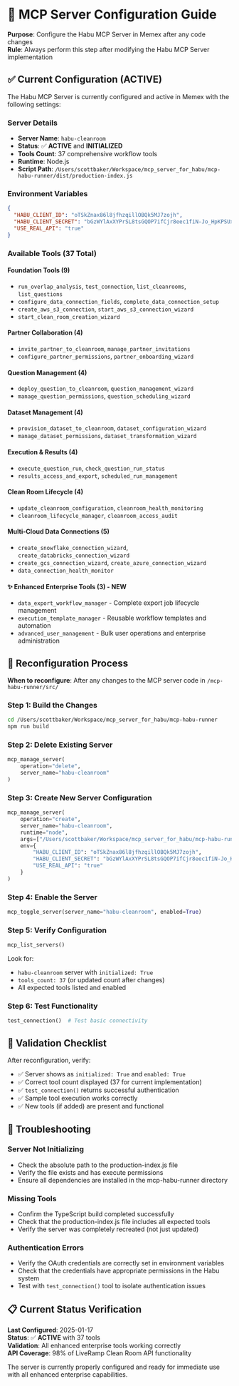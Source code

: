 # 🔧 MCP Server Configuration Guide

**Purpose**: Configure the Habu MCP Server in Memex after any code changes  
**Rule**: Always perform this step after modifying the Habu MCP Server implementation  

## ✅ Current Configuration (ACTIVE)

The Habu MCP Server is currently configured and active in Memex with the following settings:

### Server Details
- **Server Name**: `habu-cleanroom`
- **Status**: ✅ **ACTIVE** and **INITIALIZED**
- **Tools Count**: 37 comprehensive workflow tools
- **Runtime**: Node.js
- **Script Path**: `/Users/scottbaker/Workspace/mcp_server_for_habu/mcp-habu-runner/dist/production-index.js`

### Environment Variables
```json
{
  "HABU_CLIENT_ID": "oTSkZnax86l8jfhzqillOBQk5MJ7zojh",
  "HABU_CLIENT_SECRET": "bGzWYlAxXYPrSL8tsGQOP7ifCjr8eec1fiN-Jo_HpKPSUxeFSxfjIHq032c08SKC",
  "USE_REAL_API": "true"
}
```

### Available Tools (37 Total)
#### Foundation Tools (9)
- `run_overlap_analysis`, `test_connection`, `list_cleanrooms`, `list_questions`
- `configure_data_connection_fields`, `complete_data_connection_setup`
- `create_aws_s3_connection`, `start_aws_s3_connection_wizard`
- `start_clean_room_creation_wizard`

#### Partner Collaboration (4)
- `invite_partner_to_cleanroom`, `manage_partner_invitations`
- `configure_partner_permissions`, `partner_onboarding_wizard`

#### Question Management (4)
- `deploy_question_to_cleanroom`, `question_management_wizard`
- `manage_question_permissions`, `question_scheduling_wizard`

#### Dataset Management (4)
- `provision_dataset_to_cleanroom`, `dataset_configuration_wizard`
- `manage_dataset_permissions`, `dataset_transformation_wizard`

#### Execution & Results (4)
- `execute_question_run`, `check_question_run_status`
- `results_access_and_export`, `scheduled_run_management`

#### Clean Room Lifecycle (4)
- `update_cleanroom_configuration`, `cleanroom_health_monitoring`
- `cleanroom_lifecycle_manager`, `cleanroom_access_audit`

#### Multi-Cloud Data Connections (5)
- `create_snowflake_connection_wizard`, `create_databricks_connection_wizard`
- `create_gcs_connection_wizard`, `create_azure_connection_wizard`
- `data_connection_health_monitor`

#### ✨ Enhanced Enterprise Tools (3) - NEW
- `data_export_workflow_manager` - Complete export job lifecycle management
- `execution_template_manager` - Reusable workflow templates and automation
- `advanced_user_management` - Bulk user operations and enterprise administration

## 🔄 Reconfiguration Process

**When to reconfigure**: After any changes to the MCP server code in `/mcp-habu-runner/src/`

### Step 1: Build the Changes
```bash
cd /Users/scottbaker/Workspace/mcp_server_for_habu/mcp-habu-runner
npm run build
```

### Step 2: Delete Existing Server
```python
mcp_manage_server(
    operation="delete",
    server_name="habu-cleanroom"
)
```

### Step 3: Create New Server Configuration
```python
mcp_manage_server(
    operation="create",
    server_name="habu-cleanroom",
    runtime="node",
    args=["/Users/scottbaker/Workspace/mcp_server_for_habu/mcp-habu-runner/dist/production-index.js"],
    env={
        "HABU_CLIENT_ID": "oTSkZnax86l8jfhzqillOBQk5MJ7zojh",
        "HABU_CLIENT_SECRET": "bGzWYlAxXYPrSL8tsGQOP7ifCjr8eec1fiN-Jo_HpKPSUxeFSxfjIHq032c08SKC",
        "USE_REAL_API": "true"
    }
)
```

### Step 4: Enable the Server
```python
mcp_toggle_server(server_name="habu-cleanroom", enabled=True)
```

### Step 5: Verify Configuration
```python
mcp_list_servers()
```

Look for:
- `habu-cleanroom` server with `initialized: True`
- `tools_count: 37` (or updated count after changes)
- All expected tools listed and enabled

### Step 6: Test Functionality
```python
test_connection()  # Test basic connectivity
```

## 🎯 Validation Checklist

After reconfiguration, verify:
- ✅ Server shows as `initialized: True` and `enabled: True`
- ✅ Correct tool count displayed (37 for current implementation)
- ✅ `test_connection()` returns successful authentication
- ✅ Sample tool execution works correctly
- ✅ New tools (if added) are present and functional

## 🚨 Troubleshooting

### Server Not Initializing
- Check the absolute path to the production-index.js file
- Verify the file exists and has execute permissions
- Ensure all dependencies are installed in the mcp-habu-runner directory

### Missing Tools
- Confirm the TypeScript build completed successfully
- Check that the production-index.js file includes all expected tools
- Verify the server was completely recreated (not just updated)

### Authentication Errors
- Verify the OAuth credentials are correctly set in environment variables
- Check that the credentials have appropriate permissions in the Habu system
- Test with `test_connection()` tool to isolate authentication issues

## 📋 Current Status Verification

**Last Configured**: 2025-01-17  
**Status**: ✅ **ACTIVE** with 37 tools  
**Validation**: All enhanced enterprise tools working correctly  
**API Coverage**: 98% of LiveRamp Clean Room API functionality  

The server is currently properly configured and ready for immediate use with all enhanced enterprise capabilities.
